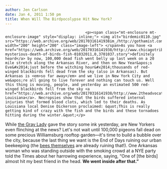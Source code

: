 ```yaml
---
author: Jen Carlson
date: Jan 4, 2011 1:50 pm
title: When Will The Birdpocolypse Hit New York?
---
```


	
										<p><span class="mt-enclosure mt-enclosure-image" style="display: inline;"> <img alt="birdemic0110.jpg" src="https://web.archive.org/web/20170316141938im_/http://gothamist.com/attachments/arts_jen/birdemic0110.jpg" width="200" height="200" class="image-left"> </span>As you have <a href="https://web.archive.org/web/20170316141938/http://www.chicagotribune.com/news/nationworld/kfsm-mysterious-death-of-birds-fish-01032011,0,3701037.story">definitely heard</a> by now, 100,000 dead fish went belly up last week on a 20 mile stretch along the Arkansas River, and then on New Year&apos;s Eve&#x2014;just before the witching hour&#x2014;thousands of red-winged blackbirds fell dead from the sky (also in Arkansas). But Arkansas is <em>so far away</em> and we live in New York City and we&apos;re all going to live forever and nothing can touch us. Well this thing is moving, people, and yesterday an estimated 500 red-winged blackbirds fell from the sky <a href="https://web.archive.org/web/20170316141938/http://www.2theadvocate.com/news/112843019.html">in Louisiana</a>. Necropsies show that the birds suffered internal injuries that formed blood clots, which led to their deaths. As Louisiana local Denise Dickerson proclaimed: &quot;This is really getting kind of crazy with the fish and the birds and these tornadoes hitting during the winter.&quot;</p>

<p>While <a href="https://web.archive.org/web/20170316141938/http://www.nytimes.com/2011/01/04/us/04beebe.html?_r=2&amp;src=tptw">the Gray Lady</a> gave the story some ink yesterday, are New Yorkers even flinching at the news? Let&apos;s not wait until 100,000 pigeons fall dead on some precious Williamsburg rooftop garden&#x2014;it&apos;s time to build a bubble over the city, because the last thing we want is the End of Days ruining our urban beekeeping (the <a href="https://web.archive.org/web/20170316141938/http://gothamist.com/2010/11/19/elizabeth_kolbert.php">bees themselves</a> are already ruining that!). One Arkansas woman who was standing outside with the smoking crowd at a NYE party told the Times about her harrowing experience, saying, &#x201C;One of [the birds] almost hit my best friend in the head. <strong>We went inside after that.&#x201D;</strong> </p>					
										
									
				